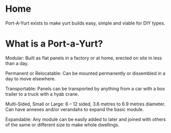 # Home

Port-A-Yurt exists to make yurt builds easy, simple and viable for DIY types.

# What is a Port-a-Yurt?

Modular: Built as flat panels in a factory or at home, erected on site in less than a day.

Permanent or Relocatable: Can be mounted permanently or dissembled in a day to
move elsewhere.

Transportable: Panels can be transported by anything from a car with a box trailer to a truck
with a hyab crane.

Multi-Sided, Small or Large: 6 – 12 sided, 3.6 metres to 6.9 metres diameter. Can have
annexes and/or verandahs to expand the basic module.

Expandable: Any module can be easily added to later and joined with others of the same or
different size to make whole dwellings.
